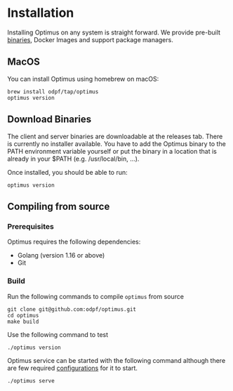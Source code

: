 # Installation

Installing Optimus on any system is straight forward. We provide pre-built [binaries](https://github.com/odpf/optimus/releases),
Docker Images and support package managers.

## MacOS

You can install Optimus using homebrew on macOS:

```shell
brew install odpf/tap/optimus
optimus version
```

## Download Binaries

The client and server binaries are downloadable at the releases tab. There is
currently no installer available. You have to add the Optimus binary to the PATH
environment variable yourself or put the binary in a location that is already
in your $PATH (e.g. /usr/local/bin, ...).

Once installed, you should be able to run:

```shell
optimus version
```

## Compiling from source

### Prerequisites

Optimus requires the following dependencies:

- Golang (version 1.16 or above)
- Git

### Build

Run the following commands to compile `optimus` from source

```shell
git clone git@github.com:odpf/optimus.git
cd optimus
make build
```

Use the following command to test

```shell
./optimus version
```

Optimus service can be started with the following command although there are few required
[configurations](./configuration.md) for it to start.

```shell
./optimus serve
```
